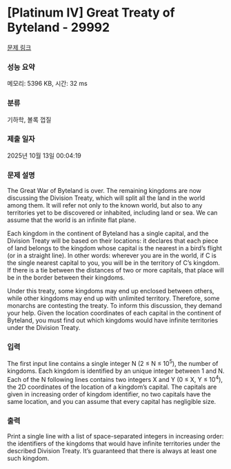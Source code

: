 # [Platinum IV] Great Treaty of Byteland - 29992 

[문제 링크](https://www.acmicpc.net/problem/29992) 

### 성능 요약

메모리: 5396 KB, 시간: 32 ms

### 분류

기하학, 볼록 껍질

### 제출 일자

2025년 10월 13일 00:04:19

### 문제 설명

<p>The Great War of Byteland is over. The remaining kingdoms are now discussing the Division Treaty, which will split all the land in the world among them. It will refer not only to the known world, but also to any territories yet to be discovered or inhabited, including land or sea. We can assume that the world is an infinite flat plane.</p>

<p>Each kingdom in the continent of Byteland has a single capital, and the Division Treaty will be based on their locations: it declares that each piece of land belongs to the kingdom whose capital is the nearest in a bird’s flight (or in a straight line). In other words: wherever you are in the world, if C is the single nearest capital to you, you will be in the territory of C’s kingdom. If there is a tie between the distances of two or more capitals, that place will be in the border between their kingdoms.</p>

<p>Under this treaty, some kingdoms may end up enclosed between others, while other kingdoms may end up with unlimited territory. Therefore, some monarchs are contesting the treaty. To inform this discussion, they demand your help. Given the location coordinates of each capital in the continent of Byteland, you must find out which kingdoms would have infinite territories under the Division Treaty.</p>

### 입력 

 <p>The first input line contains a single integer N (2 ≤ N ≤ 10<sup>5</sup>), the number of kingdoms. Each kingdom is identified by an unique integer between 1 and N. Each of the N following lines contains two integers X and Y (0 ≤ X, Y ≤ 10<sup>4</sup>), the 2D coordinates of the location of a kingdom’s capital. The capitals are given in increasing order of kingdom identifier, no two capitals have the same location, and you can assume that every capital has negligible size.</p>

### 출력 

 <p>Print a single line with a list of space-separated integers in increasing order: the identifiers of the kingdoms that would have infinite territories under the described Division Treaty. It’s guaranteed that there is always at least one such kingdom.</p>

